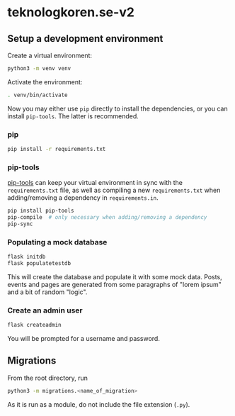 # teknologkoren.se-v2
## Setup a development environment
Create a virtual environment:

```sh
python3 -m venv venv
```

Activate the environment:

```sh
. venv/bin/activate
```

Now you may either use `pip` directly to install the dependencies, or
you can install `pip-tools`. The latter is recommended.

### pip

```sh
pip install -r requirements.txt
```


### pip-tools
[pip-tools](https://github.com/jazzband/pip-tools) can keep your virtual
environment in sync with the `requirements.txt` file, as well as compiling a
new `requirements.txt` when adding/removing a dependency in `requirements.in`.

```sh
pip install pip-tools
pip-compile  # only necessary when adding/removing a dependency
pip-sync
```


### Populating a mock database
```sh
flask initdb
flask populatetestdb
```
This will create the database and populate it with some mock data. Posts,
events and pages are generated from some paragraphs of "lorem ipsum" and
a bit of random "logic".


### Create an admin user
```sh
flask createadmin
```
You will be prompted for a username and password.


## Migrations
From the root directory, run
```sh
python3 -m migrations.<name_of_migration>
```
As it is run as a module, do not include the file extension (`.py`).
